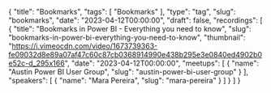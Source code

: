 {
  "title": "Bookmarks",
  "tags": [
    "Bookmarks"
  ],
  "type": "tag",
  "slug": "bookmarks",
  "date": "2023-04-12T00:00:00",
  "draft": false,
  "recordings": [
    {
      "title": "Bookmarks in Power BI - Everything you need to know",
      "slug": "bookmarks-in-power-bi-everything-you-need-to-know",
      "thumbnail": "https://i.vimeocdn.com/video/1673739363-fe09032d8e89a07af47c60c87cb0368914990e438b295e3e0840ed4902b0e52c-d_295x166",
      "date": "2023-04-12T00:00:00",
      "meetups": [
        {
          "name": "Austin Power BI User Group",
          "slug": "austin-power-bi-user-group"
        }
      ],
      "speakers": [
        {
          "name": "Mara Pereira",
          "slug": "mara-pereira"
        }
      ]
    }
  ]
}